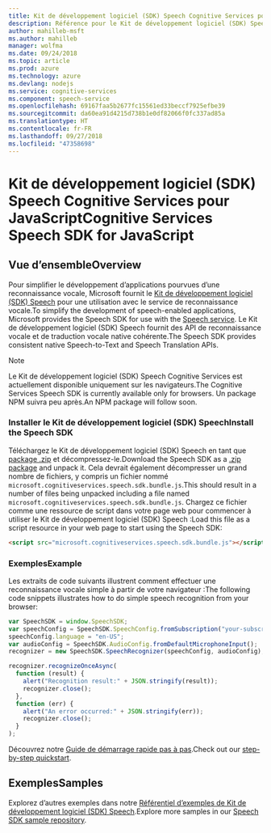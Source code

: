 ```yaml
---
title: Kit de développement logiciel (SDK) Speech Cognitive Services pour JavaScript
description: Référence pour le Kit de développement logiciel (SDK) Speech Cognitive Services pour JavaScript
author: mahilleb-msft
ms.author: mahilleb
manager: wolfma
ms.date: 09/24/2018
ms.topic: article
ms.prod: azure
ms.technology: azure
ms.devlang: nodejs
ms.service: cognitive-services
ms.component: speech-service
ms.openlocfilehash: 69167faa5b2677fc15561ed33beccf7925efbe39
ms.sourcegitcommit: da60ea91d4215d738b1e0df82066f0fc337ad85a
ms.translationtype: HT
ms.contentlocale: fr-FR
ms.lasthandoff: 09/27/2018
ms.locfileid: "47358698"
---
```

# <a name="cognitive-services-speech-sdk-for-javascript"></a><span data-ttu-id="c66a9-103">Kit de développement logiciel (SDK) Speech Cognitive Services pour JavaScript</span><span class="sxs-lookup"><span data-stu-id="c66a9-103">Cognitive Services Speech SDK for JavaScript</span></span>

## <a name="overview"></a><span data-ttu-id="c66a9-104">Vue d’ensemble</span><span class="sxs-lookup"><span data-stu-id="c66a9-104">Overview</span></span>

<span data-ttu-id="c66a9-105">Pour simplifier le développement d’applications pourvues d’une reconnaissance vocale, Microsoft fournit le [Kit de développement logiciel (SDK) Speech](https://aka.ms/csspeech) pour une utilisation avec le service de reconnaissance vocale.</span><span class="sxs-lookup"><span data-stu-id="c66a9-105">To simplify the development of speech-enabled applications, Microsoft provides the Speech SDK for use with the [Speech service](https://aka.ms/csspeech).</span></span>
<span data-ttu-id="c66a9-106">Le Kit de développement logiciel (SDK) Speech fournit des API de reconnaissance vocale et de traduction vocale native cohérente.</span><span class="sxs-lookup"><span data-stu-id="c66a9-106">The Speech SDK provides consistent native Speech-to-Text and Speech Translation APIs.</span></span>

> [!NOTE]
> <span data-ttu-id="c66a9-107">Le Kit de développement logiciel (SDK) Speech Cognitive Services est actuellement disponible uniquement sur les navigateurs.</span><span class="sxs-lookup"><span data-stu-id="c66a9-107">The Cognitive Services Speech SDK is currently available only for browsers.</span></span>
> <span data-ttu-id="c66a9-108">Un package NPM suivra peu après.</span><span class="sxs-lookup"><span data-stu-id="c66a9-108">An NPM package will follow soon.</span></span>

### <a name="install-the-speech-sdk"></a><span data-ttu-id="c66a9-109">Installer le Kit de développement logiciel (SDK) Speech</span><span class="sxs-lookup"><span data-stu-id="c66a9-109">Install the Speech SDK</span></span>

<span data-ttu-id="c66a9-110">Téléchargez le Kit de développement logiciel (SDK) Speech en tant que [package .zip](https://aka.ms/csspeech/jsbrowserpackage) et décompressez-le.</span><span class="sxs-lookup"><span data-stu-id="c66a9-110">Download the Speech SDK as a [.zip package](https://aka.ms/csspeech/jsbrowserpackage) and unpack it.</span></span>
<span data-ttu-id="c66a9-111">Cela devrait également décompresser un grand nombre de fichiers, y compris un fichier nommé `microsoft.cognitiveservices.speech.sdk.bundle.js`.</span><span class="sxs-lookup"><span data-stu-id="c66a9-111">This should result in a number of files being unpacked including a file named `microsoft.cognitiveservices.speech.sdk.bundle.js`.</span></span>
<span data-ttu-id="c66a9-112">Chargez ce fichier comme une ressource de script dans votre page web pour commencer à utiliser le Kit de développement logiciel (SDK) Speech :</span><span class="sxs-lookup"><span data-stu-id="c66a9-112">Load this file as a script resource in your web page to start using the Speech SDK:</span></span>

```html
<script src="microsoft.cognitiveservices.speech.sdk.bundle.js"></script>
```

### <a name="example"></a><span data-ttu-id="c66a9-113">Exemples</span><span class="sxs-lookup"><span data-stu-id="c66a9-113">Example</span></span> 

<span data-ttu-id="c66a9-114">Les extraits de code suivants illustrent comment effectuer une reconnaissance vocale simple à partir de votre navigateur :</span><span class="sxs-lookup"><span data-stu-id="c66a9-114">The following code snippets illustrates how to do simple speech recognition from your browser:</span></span>

```javascript 
var SpeechSDK = window.SpeechSDK;
var speechConfig = SpeechSDK.SpeechConfig.fromSubscription("your-subscription-key", "your-service-region");
speechConfig.language = "en-US";
var audioConfig = SpeechSDK.AudioConfig.fromDefaultMicrophoneInput();
recognizer = new SpeechSDK.SpeechRecognizer(speechConfig, audioConfig);

recognizer.recognizeOnceAsync(
  function (result) {
    alert("Recognition result:" + JSON.stringify(result));
    recognizer.close();
  },
  function (err) {
    alert("An error occurred:" + JSON.stringify(err));
    recognizer.close();
  }
);
``` 

<span data-ttu-id="c66a9-115">Découvrez notre [Guide de démarrage rapide pas à pas](/azure/cognitive-services/speech-service/quickstart-js-browser).</span><span class="sxs-lookup"><span data-stu-id="c66a9-115">Check out our [step-by-step quickstart](/azure/cognitive-services/speech-service/quickstart-js-browser).</span></span>

## <a name="samples"></a><span data-ttu-id="c66a9-116">Exemples</span><span class="sxs-lookup"><span data-stu-id="c66a9-116">Samples</span></span>

<span data-ttu-id="c66a9-117">Explorez d’autres exemples dans notre [Référentiel d’exemples de Kit de développement logiciel (SDK) Speech](https://aka.ms/csspeech/samples).</span><span class="sxs-lookup"><span data-stu-id="c66a9-117">Explore more samples in our [Speech SDK sample repository](https://aka.ms/csspeech/samples).</span></span>
